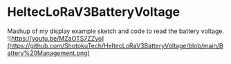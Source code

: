 # HeltecLoRaV3BatteryVoltage
Mashup of my display example sketch and code to read the battery voltage.
![https://youtu.be/MZaOTS7ZZyo](https://github.com/ShotokuTech/HeltecLoRaV3BatteryVoltage/blob/main/Battery%20Management.png)

